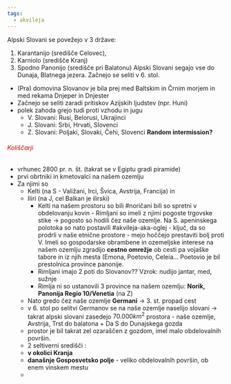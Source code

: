 ```yaml
---
tags:
  - akvileja
---
```


Alpski Slovani se povežejo v 3 države: 
1. Karantanijo (središče Celovec), 
2. Karniolo (središče Kranj)
3. Spodno Panonijo (središče pri Balatonu)
  Alpski Slovani segajo vse do Dunaja, Blatnega jezera. Začnejo se seliti v 6. stol.
- (Pra) domovina Slovanov je bila prej med Baltskim in Črnim morjem in med rekama Dnjeper in Dnjester 
- Začnejo se seliti zaradi pritiskov Azijskih ljudstev (npr. Huni)
- polek zahoda grejo tudi proti vzhodu in jugu
	- V. Slovani: Rusi, Belorusi, Ukrajinci
	- J. Slovani: Srbi, Hrvati, Slovenci
	- Z. Slovani: Poljaki, Slovaki, Čehi, Slovenci
**Random intermission?**
###### <font color="#c00000">Koliščarji</font>
- vrhunec 2800 pr. n. št. (takrat se v Egiptu gradi piramide)
- prvi obrtniki in kmetovalci na našem ozemlju
- Za njimi so 
	- Kelti (na S - Valižani, Irci, Švica, Avstrija, Francija) in 
	- Iliri (na J, cel Balkan je ilirski) 
		- Kelti na našem prostoru so bili #noričani bili so spretni v obdelovanju kovin - Rimljani so imeli z njimi pogoste trgovske stike $\rightarrow$ pogosto so hodili čez naše ozemlje. Na S. apeninskega polotoka so nato postavili #akvileja-aka-oglej - ključ, da so prodrli v naše etnične prostore - mejo hoččejo prestaviti bolj proti V. Imeli so gospodarske obrambene in ozemeljske interese na našem ozemlju zgradijo **cestno omrežje** ob cesti pa vojaške tabore in iz njih mesta (Emona, Poetovio, Celeia... Poetovio je bil prestolnica province panonije.
		- Rimljani imajo 2 poti do Slovanov?? Vzrok: nudijo jantar, med, sužnje
		- Rimlja ni so ustanovili 3 province na našem ozemlju: **Norik, Panonija Regio 10/Venetia** (na Z)
	- Nato gredo čez naŝe ozemlje **Germani** $\rightarrow$ 3. st. propad cest
	- v 6. stol po selitvi Germanov se na naše ozemlje naselijo slovani
     $\rightarrow$ takrat alpski slovani zasedejo $70.000 km^2$ prostora - naše ozemlje, Avstrija, Trst do balatona + Da S do Dunajskega gozda 
     - prostor je bil takrat zel ozaraščen z gozdom, imel malo obdelovalnih površin.
     - 2 seltiverni središči : 
     - **v okolici Kranja**
     - **današnje Gosposvetsko polje** - veliko obdelovalnih površin, ob enem vinskem mestu
     - 